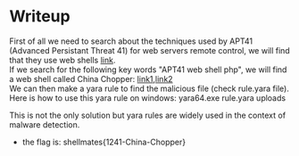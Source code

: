 # Writeup
First of all we need to search about the techniques used by APT41 (Advanced Persistant Threat 41) for web servers remote control, we will find that they use web shells [link](https://attack.mitre.org/groups/G0096/).  
If we search for the following key words "APT41 web shell php", we will find a web shell called China Chopper: [link1](https://attack.mitre.org/software/S0020/),[link2](https://attack.mitre.org/techniques/T1505/003/)  
We can then make a yara rule to find the malicious file (check rule.yara file).  
Here is how to use this yara rule on windows: yara64.exe rule.yara uploads  

This is not the only solution but yara rules are widely used in the context of malware detection.  
- the flag is: shellmates{1241-China-Chopper}